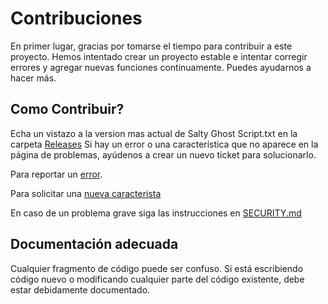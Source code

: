 # Contribuciones
En primer lugar, gracias por tomarse el tiempo para contribuir a este proyecto. Hemos intentado crear un proyecto estable e intentar corregir errores y agregar nuevas funciones continuamente. Puedes ayudarnos a hacer más.

## Como Contribuir?
Echa un vistazo a la version mas actual de Salty Ghost Script.txt en la carpeta [Releases](https://github.com/El-Salty/Salty-Ghost-Script/tree/main/Releases) Si hay un error o una característica que no aparece en la página de problemas, ayúdenos a crear un nuevo ticket para solucionarlo.

Para reportar un [error](https://github.com/El-Salty/Salty-Ghost-Script/blob/main/.github/ISSUE_TEMPLATE/bug_report.md).

Para solicitar una [nueva caracterista](https://github.com/El-Salty/Salty-Ghost-Script/blob/main/.github/ISSUE_TEMPLATE/feature_request.md)

En caso de un problema grave siga las instrucciones en [SECURITY.md](https://github.com/El-Salty/Salty-Ghost-Script/blob/main/SECURITY.md)

## Documentación adecuada
Cualquier fragmento de código puede ser confuso. Si está escribiendo código nuevo o modificando cualquier parte del código existente, debe estar debidamente documentado.
